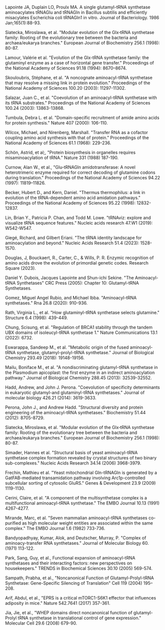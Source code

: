 Lapointe JA, Duplain LO, Proulx MA. A single glutamyl-tRNA synthetase aminoacylates tRNAGlu and tRNAGln in Bacillus subtilis and efficiently misacylates Escherichia coli tRNAGln1 in vitro. Journal of Bacteriology. 1986 Jan;165(1):88-93.

Siatecka, Miroslawa, et al. "Modular evolution of the Glx‐tRNA synthetase family: Rooting of the evolutionary tree between the bacteria and archaea/eukarya branches." European Journal of Biochemistry 256.1 (1998): 80-87.

Lamour, Valérie et al. "Evolution of the Glx-tRNA synthetase family: the glutaminyl enzyme as a case of horizontal gene transfer." Proceedings of the National Academy of Sciences 91.18 (1994): 8670–8674.

Skouloubris, Stéphane, et al. "A noncognate aminoacyl-tRNA synthetase that may resolve a missing link in protein evolution." Proceedings of the National Academy of Sciences 100.20 (2003): 11297-11302.

Salazar, Juan C., et al. "Coevolution of an aminoacyl-tRNA synthetase with its tRNA substrates." Proceedings of the National Academy of Sciences 100.24 (2003): 13863-13868.

Tumbula, Debra L. et al. "Domain-specific recruitment of amide amino acids for protein synthesis." Nature 407 (2000): 106-110.

Wilcox, Michael, and Nirenberg, Marshall. "Transfer RNA as a cofactor coupling amino acid synthesis with that of protein." Proceedings of the National Academy of Sciences 61.1 (1968): 229-236.

Schön, Astrid, et al;, "Protein biosynthesis in organelles requires misaminoacylation of tRNA." Nature 331 (1988) 187-190.

Curnow, Alan W., et al., "Glu-tRNAGln amidotransferase: A novel heterotrimeric enzyme required for correct decoding of glutamine codons during translation." Proceedings of the National Academy of Sciences 94.22 (1997): 11819–11826.

Becker, Hubert D., and Kern, Daniel. "Thermus thermophilus: a link in evolution of the tRNA-dependent amino acid amidation pathways." Proceedings of the National Academy of Sciences 95.22 (1998): 12832-12837.




Lin, Brian Y., Patricia P. Chan, and Todd M. Lowe. "tRNAviz: explore and visualize tRNA sequence features." Nucleic acids research 47.W1 (2019): W542-W547.

Giegé, Richard, and Gilbert Eriani. "The tRNA identity landscape for aminoacylation and beyond." Nucleic Acids Research 51.4 (2023): 1528-1570.


Douglas, J, Bouckaert, R., Carter, C., & Wills, P. R. Enzymic recognition of amino acids drove the evolution of primordial genetic codes. Research Square (2023).


Daniel Y. Dubois, Jacques Lapointe and Shun-ichi Sekine. "The Aminoacyl-tRNA Synthetases" CRC Press (2005): Chapter 10: Glutamyl-tRNA Synthetases.




Gomez, Miguel Angel Rubio, and Michael Ibba. "Aminoacyl-tRNA synthetases." Rna 26.8 (2020): 910-936.




Rath, Virginia L., et al. "How glutaminyl-tRNA synthetase selects glutamine." Structure 6.4 (1998): 439-449.



Chung, Scisung, et al. "Regulation of BRCA1 stability through the tandem UBX domains of isoleucyl-tRNA synthetase 1." Nature Communications 13.1 (2022): 6732.



Eswarappa, Sandeep M., et al. "Metabolic origin of the fused aminoacyl-tRNA synthetase, glutamyl-prolyl-tRNA synthetase." Journal of Biological Chemistry 293.49 (2018): 19148-19156.






Mailu, Boniface M., et al. "A nondiscriminating glutamyl-tRNA synthetase in the Plasmodium apicoplast: the first enzyme in an indirect aminoacylation pathway." Journal of Biological Chemistry 288.45 (2013): 32539-32552.





Hadd, Andrew, and John J. Perona. "Coevolution of specificity determinants in eukaryotic glutamyl-and glutaminyl-tRNA synthetases." Journal of molecular biology 426.21 (2014): 3619-3633.





Perona, John J., and Andrew Hadd. "Structural diversity and protein engineering of the aminoacyl-tRNA synthetases." Biochemistry 51.44 (2012): 8705-8729.



Siatecka, Miroslawa, et al. "Modular evolution of the Glx‐tRNA synthetase family: Rooting of the evolutionary tree between the bacteria and archaea/eukarya branches." European Journal of Biochemistry 256.1 (1998): 80-87.



Simader, Hannes et al. "Structural basis of yeast aminoacyl-tRNA synthetase complex formation revealed by crystal structures of two binary sub-complexes." Nucleic Acids Research 34.14 (2006) 3968-3979.




Frechin, Mathieu et al. "Yeast mitochondrial Gln-tRNAGln is generated by a GatFAB-mediated transamidation pathway involving Arc1p-controlled subcellular sorting of cytosolic GluRS." Genes & Development 23.9 (2009) 1119-1130. 




Cerini, Claire, et al. "A component of the multisynthetase complex is a multifunctional aminoacyl-tRNA synthetase." The EMBO Journal 10.13 (1991) 4267-4277.



Mirande, Marc, et al. "Seven mammalian aminoacyl-tRNA synthetases co-purified as high molecular weight entities are associated within the same complex." The EMBO Journal 1.6 (1982) 733-736.



Bandyopadhyay, Kumar, Alok, and Deutscher, Murray, P. "Complex of aminoacy-transfer RNA synthetases." Journal of Molecular Biology 60. (1971) 113-122.



Park, Sang, Guy, et al., Functional expansion of aminoacyl-tRNA synthetases and their interacting factors: new perspectives on housekeepers." TRENDS in Biochemical Sciences 30.10 (2005) 569-574.




Sampath, Prabha, et al., "Noncanonical Function of Glutamyl-Prolyl-tRNA Synthetase: Gene-Specific Silencing of Translation" Cell 119 (2004) 195–208.



Arif, Abdul, et al., "EPRS is a critical mTORC1-S6K1 effector that influences adiposity in mice." Nature 542.7641 (2017) 357-361.



Jia, Jie, et al., "WHEP domains direct noncanonical function of glutamyl-Prolyl tRNA synthetase in translational control of gene expression." Molecular Cell 29.6 (2008) 679-90.

